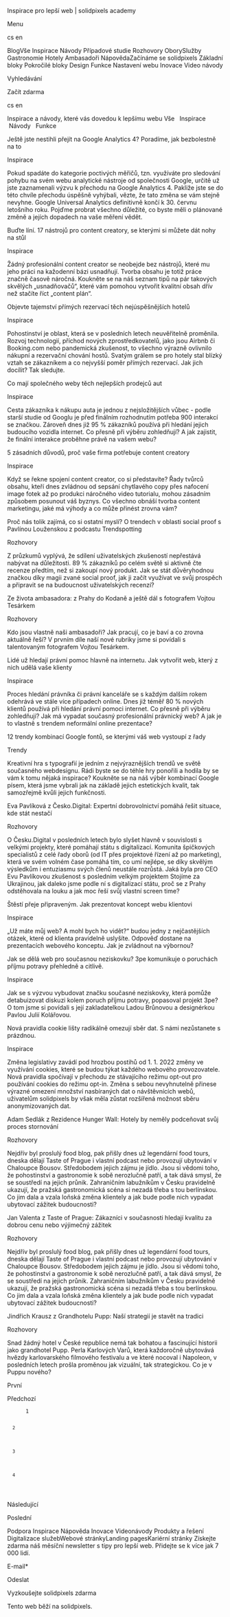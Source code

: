 <p>Inspirace pro lepší web | solidpixels academy</p>
<p>Menu</p>
<p>cs en</p>
<p>BlogVše Inspirace Návody Případové studie Rozhovory OborySlužby Gastronomie Hotely Ambasadoři NápovědaZačínáme se solidpixels Základní bloky Pokročilé bloky Design Funkce Nastavení webu Inovace Video návody</p>
<p>Vyhledávání</p>
<p>Začít zdarma</p>
<p>cs en</p>
<p>Inspirace a návody, které vás
dovedou k lepšímu webu
Vše   Inspirace   Návody   Funkce</p>
<p>Ještě jste nestihli přejít na Google Analytics 4? Poradíme, jak bezbolestně na to</p>
<p>Inspirace</p>
<p>Pokud spadáte do kategorie poctivých měřičů, tzn. využíváte pro sledování pohybu na svém webu analytické nástroje od společnosti Google, určitě už jste zaznamenali výzvu k přechodu na Google Analytics 4. Pakliže jste se do této chvíle přechodu úspěšně vyhýbali, vězte, že tato změna se vám stejně nevyhne. Google Universal Analytics definitivně končí k 30. červnu letošního roku. Pojďme probrat všechno důležité, co byste měli o plánované změně a jejích dopadech na vaše měření vědět.</p>
<p>Buďte líní. 17 nástrojů pro content creatory, se kterými si můžete dát nohy na stůl</p>
<p>Inspirace</p>
<p>Žádný profesionální content creator se neobejde bez nástrojů, které mu jeho práci na kažodenní bázi usnadňují. Tvorba obsahu je totiž práce značně časově náročná. Koukněte se na náš seznam tipů na pár takových skvělých „usnadňovačů“, které vám pomohou vytvořit kvalitní obsah dřív než stačíte říct „content plán“.</p>
<p>Objevte tajemství přímých rezervací těch nejúspěšnějších hotelů</p>
<p>Inspirace</p>
<p>Pohostinství je oblast, která se v posledních letech neuvěřitelně proměnila. Rozvoj technologií, příchod nových zprostředkovatelů, jako jsou Airbnb či Booking.com nebo pandemická zkušenost, to všechno výrazně ovlivnilo nákupní a rezervační chování hostů. Svatým grálem se pro hotely stal blízký vztah se zákazníkem a co nejvyšší poměr přímých rezervací. Jak jich docílit? Tak sledujte.</p>
<p>Co mají společného weby těch nejlepších prodejců aut</p>
<p>Inspirace</p>
<p>Cesta zákazníka k nákupu auta je jednou z nejsložitějších vůbec - podle starší studie od Googlu je před finálním rozhodnutím potřeba 900 interakcí se značkou. Zároveň dnes již 95 % zákazníků používá při hledání jejich budoucího vozidla internet. Co přesně při výběru zohledňují? A jak zajistit, že finální interakce proběhne právě na vašem webu?</p>
<p>5 zásadních důvodů, proč vaše firma potřebuje content creatory</p>
<p>Inspirace</p>
<p>Když se řekne spojení content creator, co si představíte? Řady tvůrců obsahu, kteří dnes zvládnou od sepsání chytlavého copy přes nafocení image fotek až po produkci náročného video tutorialu, mohou zásadním způsobem posunout váš byznys. Co všechno obnáší tvorba content marketingu, jaké má výhody a co může přinést zrovna vám?</p>
<p>Proč nás tolik zajímá, co si ostatní myslí? O trendech v oblasti social proof s Pavlínou Louženskou z podcastu Trendspotting</p>
<p>Rozhovory</p>
<p>Z průzkumů vyplývá, že sdílení uživatelských zkušeností nepřestává nabývat na důležitosti. 89 % zákazníků po celém světě si aktivně čte recenze předtím, než si zakoupí nový produkt. Jak se stát důvěryhodnou značkou díky magii zvané social proof, jak ji začít využívat ve svůj prospěch a připravit se na budoucnost uživatelských recenzí?</p>
<p>Ze života ambasadora: z Prahy do Kodaně a ještě dál s fotografem Vojtou Tesárkem</p>
<p>Rozhovory</p>
<p>Kdo jsou vlastně naši ambasadoři? Jak pracují, co je baví a co zrovna aktuálně řeší? V prvním díle naší nové rubriky jsme si povídali s talentovaným fotografem Vojtou Tesárkem.</p>
<p>Lidé už hledají právní pomoc hlavně na internetu. Jak vytvořit web, který z nich udělá vaše klienty</p>
<p>Inspirace</p>
<p>Proces hledání právníka či právní kanceláře se s každým dalším rokem odehrává ve stále více případech online. Dnes již téměř 80 % nových klientů používá při hledání právní pomoci internet. Co přesně při výběru zohledňují? Jak má vypadat současný profesionální právnický web? A jak je to vlastně s trendem neformální online prezentace?</p>
<p>12 trendy kombinací Google fontů, se kterými váš web vystoupí z řady</p>
<p>Trendy</p>
<p>Kreativní hra s typografií je jedním z nejvýraznějších trendů ve světě současného webdesignu. Rádi byste se do téhle hry ponořili a hodila by se vám k tomu nějaká inspirace? Koukněte se na náš výběr kombinací Google písem, která jsme vybrali jak na základě jejich estetických kvalit, tak samozřejmě kvůli jejich funkčnosti.</p>
<p>Eva Pavlíková z Česko.Digital: Expertní dobrovolnictví pomáhá řešit situace, kde stát nestačí</p>
<p>Rozhovory</p>
<p>O Česku.Digital v posledních letech bylo slyšet hlavně v souvislosti s velkými projekty, které pomáhají státu s digitalizací. Komunita špičkových specialistů z celé řady oborů (od IT přes projektové řízení až po marketing), která ve svém volném čase pomáhá tím, co umí nejlépe, se díky skvělým výsledkům i entuziasmu svých členů neustále rozrůstá. Jaká byla pro CEO Evu Pavlíkovou zkušenost s posledním velkým projektem Stojíme za Ukrajinou, jak daleko jsme podle ní s digitalizací státu, proč se z Prahy odstěhovala na louku a jak moc řeší svůj vlastní screen time?</p>
<p>Štěstí přeje připraveným. Jak prezentovat koncept webu klientovi</p>
<p>Inspirace</p>
<p>„Už máte můj web? A mohl bych ho vidět?“ budou jedny z nejčastějších otázek, které od klienta pravidelně uslyšíte. Odpověď dostane na prezentacích webového konceptu. Jak je zvládnout na výbornou?</p>
<p>Jak se dělá web pro současnou neziskovku? 3pe komunikuje o poruchách příjmu potravy přehledně a citlivě.</p>
<p>Inspirace</p>
<p>Jak se s výzvou vybudovat značku současné neziskovky, která pomůže detabuizovat diskuzi kolem poruch příjmu potravy, popasoval projekt 3pe? O tom jsme si povídali s její zakladatelkou Ladou Brůnovou a designérkou Pavlou Julií Kolářovou.</p>
<p>Nová pravidla cookie lišty radikálně omezují sběr dat. S námi nezůstanete s prázdnou.</p>
<p>Inspirace</p>
<p>Změna legislativy zavádí pod hrozbou postihů od 1. 1. 2022 změny ve využívání cookies, které se budou týkat každého webového provozovatele. Nová pravidla spočívají v přechodu ze stávajícího režimu opt-out pro používání cookies do režimu opt-in. Změna s sebou nevyhnutelně přinese výrazné omezení množství nasbíraných dat o návštěvnících webů, uživatelům solidpixels by však měla zůstat rozšířená možnost sběru anonymizovaných dat.</p>
<p>Adam Sedlák z Rezidence Hunger Wall: Hotely by neměly podceňovat svůj proces stornování</p>
<p>Rozhovory</p>
<p>Nejdřív byl proslulý food blog, pak přišly dnes už legendární food tours, dneska dělají Taste of Prague i vlastní podcast nebo provozují ubytování v Chaloupce Bousov. Středobodem jejich zájmu je jídlo. Jsou si vědomi toho, že pohostinství a gastronomie k sobě nerozlučně patří, a tak dává smysl, že se soustředí na jejich průnik. Zahraničním labužníkům v Česku pravidelně ukazují, že pražská gastronomická scéna si nezadá třeba s tou berlínskou. Co jim dala a vzala loňská změna klientely a jak bude podle nich vypadat ubytovací zážitek budoucnosti?</p>
<p>Jan Valenta z Taste of Prague: Zákazníci v současnosti hledají kvalitu za dobrou cenu nebo výjimečný zážitek</p>
<p>Rozhovory</p>
<p>Nejdřív byl proslulý food blog, pak přišly dnes už legendární food tours, dneska dělají Taste of Prague i vlastní podcast nebo provozují ubytování v Chaloupce Bousov. Středobodem jejich zájmu je jídlo. Jsou si vědomi toho, že pohostinství a gastronomie k sobě nerozlučně patří, a tak dává smysl, že se soustředí na jejich průnik. Zahraničním labužníkům v Česku pravidelně ukazují, že pražská gastronomická scéna si nezadá třeba s tou berlínskou. Co jim dala a vzala loňská změna klientely a jak bude podle nich vypadat ubytovací zážitek budoucnosti?</p>
<p>Jindřich Krausz z Grandhotelu Pupp: Naší strategií je stavět na tradici</p>
<p>Rozhovory</p>
<p>Snad žádný hotel v České republice nemá tak bohatou a fascinující historii jako grandhotel Pupp. Perla Karlových Varů, která každoročně ubytovává hvězdy karlovarského filmového festivalu a ve které nocoval i Napoleon, v posledních letech prošla proměnou jak vizuální, tak strategickou. Co je v Puppu nového?</p>
<p>První</p>
<p>Předchozí</p>
<pre><code>      1




      2




      3




      4
</code></pre>
<p>Následující</p>
<p>Poslední</p>
<p>Podpora
 Inspirace
Nápověda
Inovace
Videonávody
 Produkty a řešení
 Digitalizace služebWebové stránkyLanding pagesKariérní stránky Získejte zdarma náš měsíční newsletter s tipy pro lepší web. Přidejte se k více jak 7 000 lidí.</p>
<p>E-mail*</p>
<p>Odeslat</p>
<p>Vyzkoušejte solidpixels zdarma</p>
<p>Tento web běží na solidpixels.</p>
